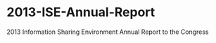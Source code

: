 2013-ISE-Annual-Report
======================

2013 Information Sharing Environment Annual Report to the Congress 
